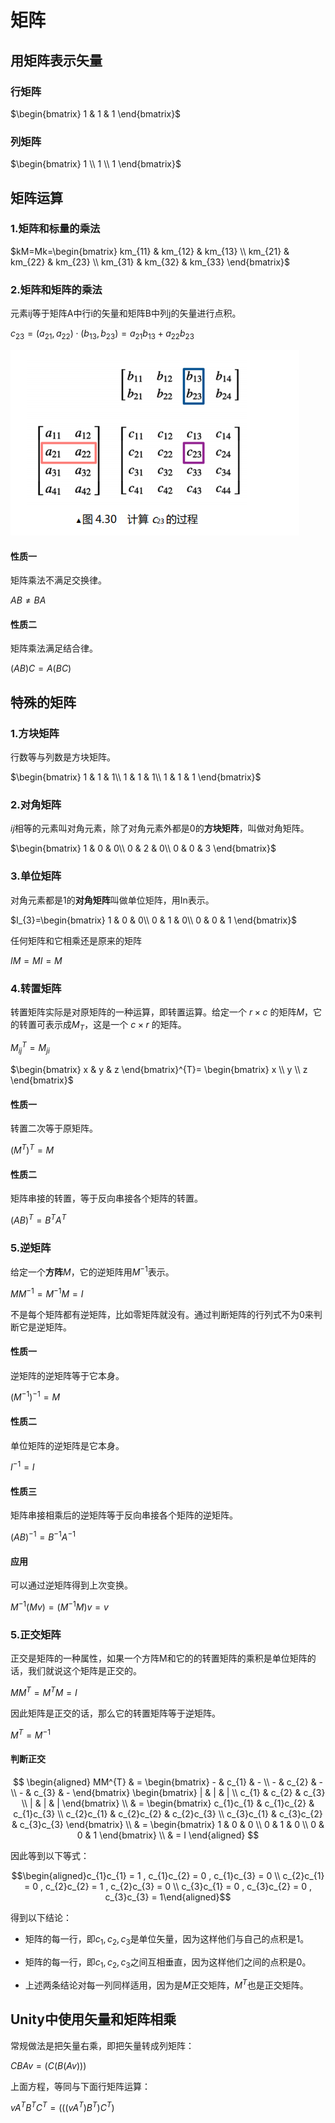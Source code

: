 # 矩阵

## 用矩阵表示矢量

### 行矩阵

$\begin{bmatrix} 1 & 1 & 1 \end{bmatrix}$

### 列矩阵

$\begin{bmatrix} 1 \\ 1 \\ 1 \end{bmatrix}$

## 矩阵运算

### 1.矩阵和标量的乘法

$kM=Mk=\begin{bmatrix} km_{11} & km_{12} & km_{13} \\ km_{21} & km_{22} & km_{23} \\ km_{31} & km_{32} & km_{33} \end{bmatrix}$

### 2.矩阵和矩阵的乘法

元素ij等于矩阵A中行i的矢量和矩阵B中列j的矢量进行点积。

$c_{23}=(a_{21},a_{22})\cdot (b_{13},b_{23})=a_{21}b_{13}+a_{22}b_{23}$

![-](https://github.com/1023098509/unity-shader-learn/blob/master/image/4_2_1.png?raw=true "矩阵和矩阵的乘法")

#### 性质一

矩阵乘法不满足交换律。

$AB \neq BA$

#### 性质二

矩阵乘法满足结合律。

$(AB)C = A(BC)$

## 特殊的矩阵

### 1.方块矩阵

行数等与列数是方块矩阵。

$\begin{bmatrix} 1 & 1 & 1\\ 1 & 1 & 1\\ 1 & 1 & 1 \end{bmatrix}$

### 2.对角矩阵

$ij$相等的元素叫对角元素，除了对角元素外都是0的**方块矩阵**，叫做对角矩阵。

$\begin{bmatrix} 1 & 0 & 0\\ 0 & 2 & 0\\ 0 & 0 & 3 \end{bmatrix}$

### 3.单位矩阵

对角元素都是1的**对角矩阵**叫做单位矩阵，用In表示。

$I_{3}=\begin{bmatrix} 1 & 0 & 0\\ 0 & 1 & 0\\ 0 & 0 & 1 \end{bmatrix}$

任何矩阵和它相乘还是原来的矩阵

$IM=MI=M$

### 4.转置矩阵

转置矩阵实际是对原矩阵的一种运算，即转置运算。给定一个 $r\times c$ 的矩阵$M$，它的转置可表示成$M_{T}$，这是一个 $c\times r$ 的矩阵。

$M_{ij}^{T}=M_{ji}$

$\begin{bmatrix} x & y & z \end{bmatrix}^{T}= \begin{bmatrix} x \\ y \\ z \end{bmatrix}$

#### 性质一

转置二次等于原矩阵。

$\left ( M^{T} \right )^{T}=M$

#### 性质二

矩阵串接的转置，等于反向串接各个矩阵的转置。

$(AB)^{T} = B^{T}A^{T}$

### 5.逆矩阵

给定一个**方阵**$M$，它的逆矩阵用$M^{-1}$表示。

$MM^{-1}=M^{-1}M=I$

不是每个矩阵都有逆矩阵，比如零矩阵就没有。通过判断矩阵的行列式不为0来判断它是逆矩阵。

#### 性质一

逆矩阵的逆矩阵等于它本身。

$(M^{-1})^{-1}=M$

#### 性质二

单位矩阵的逆矩阵是它本身。

$I^{-1}=I$

#### 性质三

矩阵串接相乘后的逆矩阵等于反向串接各个矩阵的逆矩阵。

$(AB)^{-1}=B^{-1}A^{-1}$

#### 应用

可以通过逆矩阵得到上次变换。

$M^{-1}(Mv)=(M^{-1}M)v=v$

### 5.正交矩阵

正交是矩阵的一种属性，如果一个方阵M和它的的转置矩阵的乘积是单位矩阵的话，我们就说这个矩阵是正交的。

$MM^{T}=M^{T}M=I$

因此矩阵是正交的话，那么它的转置矩阵等于逆矩阵。

$M^{T}=M^{-1}$

#### 判断正交

$$
\begin{aligned}
MM^{T}
& = \begin{bmatrix} - & c_{1} & - \\ - & c_{2} & - \\ - & c_{3} & -  \end{bmatrix} \begin{bmatrix}  | & | & | \\   c_{1} & c_{2} & c_{3} \\    | & | & | \end{bmatrix} \\
& = \begin{bmatrix} c_{1}c_{1} & c_{1}c_{2} & c_{1}c_{3} \\ c_{2}c_{1} & c_{2}c_{2} & c_{2}c_{3} \\ c_{3}c_{1} & c_{3}c_{2} & c_{3}c_{3} \end{bmatrix} \\
& = \begin{bmatrix} 1 & 0 & 0 \\ 0 & 1 & 0 \\ 0 & 0 & 1 \end{bmatrix} \\
& = I
\end{aligned}
$$

因此等到以下等式：

$$\begin{aligned}c_{1}c_{1} = 1 , c_{1}c_{2} = 0 , c_{1}c_{3} = 0 \\ c_{2}c_{1} = 0 , c_{2}c_{2} = 1 , c_{2}c_{3} = 0 \\ c_{3}c_{1} = 0 , c_{3}c_{2} = 0 , c_{3}c_{3} = 1\end{aligned}$$


得到以下结论：

* 矩阵的每一行，即$c_{1},c_{2},c_{3}$是单位矢量，因为这样他们与自己的点积是1。

* 矩阵的每一行，即$c_{1},c_{2},c_{3}$之间互相垂直，因为这样他们之间的点积是0。

* 上述两条结论对每一列同样适用，因为是$M$正交矩阵，$M^{T}$也是正交矩阵。

## Unity中使用矢量和矩阵相乘

常规做法是把矢量右乘，即把矢量转成列矩阵：

$CBAv=(C(B(Av)))$

上面方程，等同与下面行矩阵运算：

$vA^{T}B^{T}C^{T}=\left (\left (\left (vA ^{T} \right )B^{T} \right )C^{T} \right )$